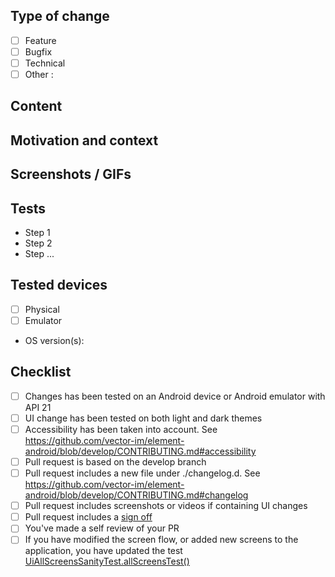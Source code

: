 <!-- Please read [CONTRIBUTING.md](https://github.com/vector-im/element-android/blob/develop/CONTRIBUTING.md) before submitting your pull request -->
 
## Type of change

- [ ] Feature
- [ ] Bugfix
- [ ] Technical
- [ ] Other :

## Content

<!-- Describe shortly what has been changed -->

## Motivation and context

<!-- Provide link to the corresponding issue if applicable or explain the context -->

## Screenshots / GIFs

<!-- Only if UI have been changed -->

## Tests

<!-- Explain how you tested your development -->

- Step 1
- Step 2
- Step ...

## Tested devices

- [ ] Physical
- [ ] Emulator
- OS version(s):

## Checklist

<!-- Depending on the Pull Request content, it can be acceptable if some of the following checkboxes stay unchecked. -->

- [ ] Changes has been tested on an Android device or Android emulator with API 21
- [ ] UI change has been tested on both light and dark themes
- [ ] Accessibility has been taken into account. See https://github.com/vector-im/element-android/blob/develop/CONTRIBUTING.md#accessibility
- [ ] Pull request is based on the develop branch
- [ ] Pull request includes a new file under ./changelog.d. See https://github.com/vector-im/element-android/blob/develop/CONTRIBUTING.md#changelog
- [ ] Pull request includes screenshots or videos if containing UI changes
- [ ] Pull request includes a [sign off](https://matrix-org.github.io/synapse/latest/development/contributing_guide.html#sign-off)
- [ ] You've made a self review of your PR
- [ ] If you have modified the screen flow, or added new screens to the application, you have updated the test [UiAllScreensSanityTest.allScreensTest()](https://github.com/vector-im/element-android/blob/main/vector/src/androidTest/java/im/vector/app/ui/UiAllScreensSanityTest.kt#L73)
